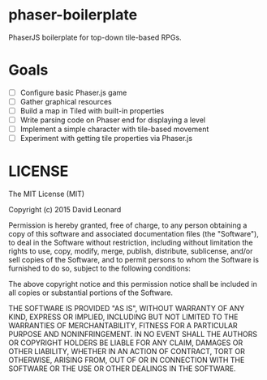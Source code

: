 # phaser-boilerplate

PhaserJS boilerplate for top-down tile-based RPGs.

# Goals

- [ ] Configure basic Phaser.js game
- [ ] Gather graphical resources 
- [ ] Build a map in Tiled with built-in properties
- [ ] Write parsing code on Phaser end for displaying a level
- [ ] Implement a simple character with tile-based movement
- [ ] Experiment with getting tile properties via Phaser.js

# LICENSE

The MIT License (MIT)

Copyright (c) 2015 David Leonard

Permission is hereby granted, free of charge, to any person obtaining a copy
of this software and associated documentation files (the "Software"), to deal
in the Software without restriction, including without limitation the rights
to use, copy, modify, merge, publish, distribute, sublicense, and/or sell
copies of the Software, and to permit persons to whom the Software is
furnished to do so, subject to the following conditions:

The above copyright notice and this permission notice shall be included in all
copies or substantial portions of the Software.

THE SOFTWARE IS PROVIDED "AS IS", WITHOUT WARRANTY OF ANY KIND, EXPRESS OR
IMPLIED, INCLUDING BUT NOT LIMITED TO THE WARRANTIES OF MERCHANTABILITY,
FITNESS FOR A PARTICULAR PURPOSE AND NONINFRINGEMENT. IN NO EVENT SHALL THE
AUTHORS OR COPYRIGHT HOLDERS BE LIABLE FOR ANY CLAIM, DAMAGES OR OTHER
LIABILITY, WHETHER IN AN ACTION OF CONTRACT, TORT OR OTHERWISE, ARISING FROM,
OUT OF OR IN CONNECTION WITH THE SOFTWARE OR THE USE OR OTHER DEALINGS IN THE
SOFTWARE.